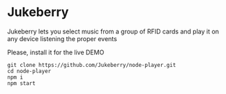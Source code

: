 # Jukeberry

Jukeberry lets you select music from a group of RFID cards and play it on any device listening the proper events

Please, install it for the live DEMO
```
git clone https://github.com/Jukeberry/node-player.git
cd node-player
npm i
npm start
```
